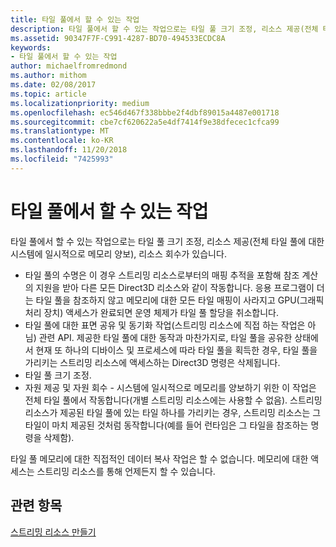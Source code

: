 ```yaml
---
title: 타일 풀에서 할 수 있는 작업
description: 타일 풀에서 할 수 있는 작업으로는 타일 풀 크기 조정, 리소스 제공(전체 타일 풀에 대한 시스템에 일시적으로 메모리 양보), 리소스 회수가 있습니다.
ms.assetid: 90347F7F-C991-4287-BD70-494533ECDC8A
keywords:
- 타일 풀에서 할 수 있는 작업
author: michaelfromredmond
ms.author: mithom
ms.date: 02/08/2017
ms.topic: article
ms.localizationpriority: medium
ms.openlocfilehash: ec546d467f338bbbe2f4dbf89015a4487e001718
ms.sourcegitcommit: cbe7cf620622a5e4df7414f9e38dfecec1cfca99
ms.translationtype: MT
ms.contentlocale: ko-KR
ms.lasthandoff: 11/20/2018
ms.locfileid: "7425993"
---
```

# <a name="operations-available-on-tile-pools"></a>타일 풀에서 할 수 있는 작업


타일 풀에서 할 수 있는 작업으로는 타일 풀 크기 조정, 리소스 제공(전체 타일 풀에 대한 시스템에 일시적으로 메모리 양보), 리소스 회수가 있습니다.

-   타일 풀의 수명은 이 경우 스트리밍 리소스로부터의 매핑 추적을 포함해 참조 계산의 지원을 받아 다른 모든 Direct3D 리소스와 같이 작동합니다. 응용 프로그램이 더는 타일 풀을 참조하지 않고 메모리에 대한 모든 타일 매핑이 사라지고 GPU(그래픽 처리 장치) 액세스가 완료되면 운영 체제가 타일 풀 할당을 취소합니다.
-   타일 풀에 대한 표면 공유 및 동기화 작업(스트리밍 리소스에 직접 하는 작업은 아님) 관련 API. 제공한 타일 풀에 대한 동작과 마찬가지로, 타일 풀을 공유한 상태에서 현재 또 하나의 디바이스 및 프로세스에 따라 타일 풀을 획득한 경우, 타일 풀을 가리키는 스트리밍 리소스에 액세스하는 Direct3D 명령은 삭제됩니다.
-   타일 풀 크기 조정.
-   자원 제공 및 자원 회수 - 시스템에 일시적으로 메모리를 양보하기 위한 이 작업은 전체 타일 풀에서 작동합니다(개별 스트리밍 리소스에는 사용할 수 없음). 스트리밍 리소스가 제공된 타일 풀에 있는 타일 하나를 가리키는 경우, 스트리밍 리소스는 그 타일이 마치 제공된 것처럼 동작합니다(예를 들어 런타임은 그 타일을 참조하는 명령을 삭제함).

타일 풀 메모리에 대한 직접적인 데이터 복사 작업은 할 수 없습니다. 메모리에 대한 액세스는 스트리밍 리소스를 통해 언제든지 할 수 있습니다.

## <a name="span-idrelated-topicsspanrelated-topics"></a><span id="related-topics"></span>관련 항목


[스트리밍 리소스 만들기](creating-streaming-resources.md)

 

 




